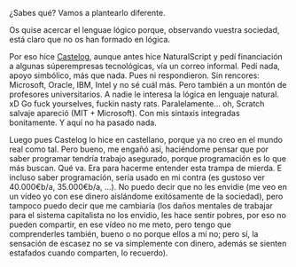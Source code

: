 ¿Sabes qué? Vamos a plantearlo diferente.

Os quise acercar el lenguae lógico porque, observando vuestra sociedad, está claro que no os han formado en lógica.

Por eso hice [Castelog](https://github.com/allnulled/castelog), aunque antes hice NaturalScript y pedí financiación a algunas súperempresas tecnológicas, vía un correo informal. Pedí nada, apoyo simbólico, más que nada. Pues ni respondieron. Sin rencores: Microsoft, Oracle, IBM, Intel y no sé cuál más. Pero también a un montón de profesores universitarios. A nadie le interesa la lógica en lenguaje natural. xD Go fuck yourselves, fuckin nasty rats. Paralelamente... oh, Scratch salvaje apareció (MIT + Microsoft). Con mis sintaxis integradas bonitamente. Y aquí no ha pasado nada.

Luego pues Castelog lo hice en castellano, porque ya no creo en el mundo real como tal. Pero bueno, me engañó así, haciéndome pensar que por saber programar tendría trabajo asegurado, porque programación es lo que más buscan. Qué va. Era para hacerme entender esta trampa de mierda. E incluso saber programación, sería usado en mi contra (es gustoso ver 40.000€b/a, 35.000€b/a, ...). No puedo decir que no les envidie (me veo en un vídeo yo con ese dinero aislándome exitósamente de la sociedad), pero tampoco puedo decir que me cambiaría (los daños mentales de trabajar para el sistema capitalista no los envidio, les hace sentir pobres, por eso no pueden compartir, en ese vídeo no me meto, pero tengo que comprenderles también, bueno o no porque ellos a mí no; pero sí, la sensación de escasez no se va simplemente con dinero, además se sienten estafados cuando comparten, lo recuerdo).
